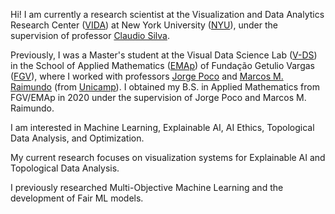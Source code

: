 Hi! I am currently a research scientist at the Visualization and Data Analytics Research Center ([VIDA](https://vida.engineering.nyu.edu/)) at New York University ([NYU](https://www.nyu.edu/)), under the supervision of professor [Claudio Silva](https://ctsilva.github.io/). 

Previously, I was a Master's student at the Visual Data Science Lab ([V-DS](http://www.visualdslab.com/)) in the School of Applied Mathematics ([EMAp](https://emap.fgv.br/)) of Fundação Getulio Vargas ([FGV](https://portal.fgv.br/)), where I worked with professors [Jorge Poco](http://visualdslab.com/~jpocom/) and [Marcos M. Raimundo](https://ic.unicamp.br/~mraimundo/) (from [Unicamp](https://ic.unicamp.br/en/)). I obtained my B.S. in Applied Mathematics from FGV/EMAp in 2020 under the supervision of Jorge Poco and Marcos M. Raimundo. 

I am interested in Machine Learning, Explainable AI, AI Ethics, Topological Data Analysis, and Optimization. 

My current research focuses on visualization systems for Explainable AI and Topological Data Analysis. 

I previously researched Multi-Objective Machine Learning and the development of Fair ML models.

<!--
**viguardieiro/viguardieiro** is a ✨ _special_ ✨ repository because its `README.md` (this file) appears on your GitHub profile.

Here are some ideas to get you started:

- 🔭 I'm currently working on ...
- 🌱 I'm currently learning ...
- 👯 I'm looking to collaborate on ...
- 🤔 I'm looking for help with ...
- 💬 Ask me about ...
- 📫 How to reach me: ...
- 😄 Pronouns: ...
- ⚡ Fun fact: ...
-->
